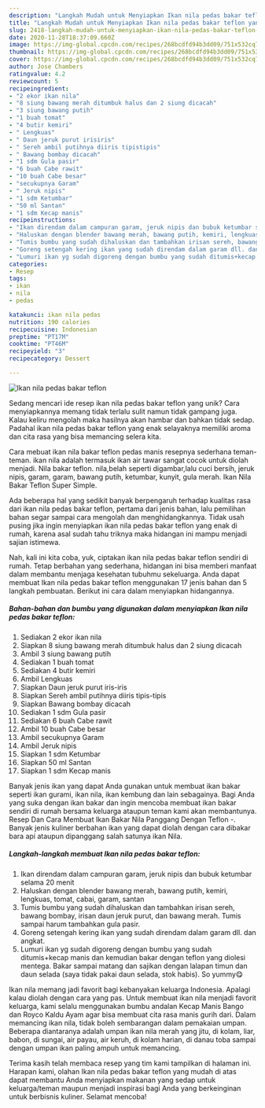 ```yaml
---
description: "Langkah Mudah untuk Menyiapkan Ikan nila pedas bakar teflon yang Enak"
title: "Langkah Mudah untuk Menyiapkan Ikan nila pedas bakar teflon yang Enak"
slug: 2418-langkah-mudah-untuk-menyiapkan-ikan-nila-pedas-bakar-teflon-yang-enak
date: 2020-11-28T18:37:09.660Z
image: https://img-global.cpcdn.com/recipes/268bcdfd94b3dd09/751x532cq70/ikan-nila-pedas-bakar-teflon-foto-resep-utama.jpg
thumbnail: https://img-global.cpcdn.com/recipes/268bcdfd94b3dd09/751x532cq70/ikan-nila-pedas-bakar-teflon-foto-resep-utama.jpg
cover: https://img-global.cpcdn.com/recipes/268bcdfd94b3dd09/751x532cq70/ikan-nila-pedas-bakar-teflon-foto-resep-utama.jpg
author: Jose Chambers
ratingvalue: 4.2
reviewcount: 5
recipeingredient:
- "2 ekor ikan nila"
- "8 siung bawang merah ditumbuk halus dan 2 siung dicacah"
- "3 siung bawang putih"
- "1 buah tomat"
- "4 butir kemiri"
- " Lengkuas"
- " Daun jeruk purut irisiris"
- " Sereh ambil putihnya diiris tipistipis"
- " Bawang bombay dicacah"
- "1 sdm Gula pasir"
- "6 buah Cabe rawit"
- "10 buah Cabe besar"
- "secukupnya Garam"
- " Jeruk nipis"
- "1 sdm Ketumbar"
- "50 ml Santan"
- "1 sdm Kecap manis"
recipeinstructions:
- "Ikan direndam dalam campuran garam, jeruk nipis dan bubuk ketumbar selama 20 menit"
- "Haluskan dengan blender bawang merah, bawang putih, kemiri, lengkuas, tomat, cabai, garam, santan"
- "Tumis bumbu yang sudah dihaluskan dan tambahkan irisan sereh, bawang bombay, irisan daun jeruk purut, dan bawang merah. Tumis sampai harum tambahkan gula pasir."
- "Goreng setengah kering ikan yang sudah direndam dalam garam dll. dan angkat."
- "Lumuri ikan yg sudah digoreng dengan bumbu yang sudah ditumis+kecap manis dan kemudian bakar dengan teflon yang diolesi mentega. Bakar sampai matang dan sajikan dengan lalapan timun dan daun selada (saya tidak pakai daun selada, stok habis). So yummy😋"
categories:
- Resep
tags:
- ikan
- nila
- pedas

katakunci: ikan nila pedas 
nutrition: 190 calories
recipecuisine: Indonesian
preptime: "PT17M"
cooktime: "PT46M"
recipeyield: "3"
recipecategory: Dessert

---
```



![Ikan nila pedas bakar teflon](https://img-global.cpcdn.com/recipes/268bcdfd94b3dd09/751x532cq70/ikan-nila-pedas-bakar-teflon-foto-resep-utama.jpg)

Sedang mencari ide resep ikan nila pedas bakar teflon yang unik? Cara menyiapkannya memang tidak terlalu sulit namun tidak gampang juga. Kalau keliru mengolah maka hasilnya akan hambar dan bahkan tidak sedap. Padahal ikan nila pedas bakar teflon yang enak selayaknya memiliki aroma dan cita rasa yang bisa memancing selera kita.

Cara mebuat ikan nila bakar teflon pedas manis resepnya sederhana teman-teman. ikan nila adalah termasuk ikan air tawar sangat cocok untuk diolah menjadi. Nila bakar teflon. nila,belah seperti digambar,lalu cuci bersih, jeruk nipis, garam, garam, bawang putih, ketumbar, kunyit, gula merah. Ikan Nila Bakar Teflon Super Simple.

Ada beberapa hal yang sedikit banyak berpengaruh terhadap kualitas rasa dari ikan nila pedas bakar teflon, pertama dari jenis bahan, lalu pemilihan bahan segar sampai cara mengolah dan menghidangkannya. Tidak usah pusing jika ingin menyiapkan ikan nila pedas bakar teflon yang enak di rumah, karena asal sudah tahu triknya maka hidangan ini mampu menjadi sajian istimewa.


Nah, kali ini kita coba, yuk, ciptakan ikan nila pedas bakar teflon sendiri di rumah. Tetap berbahan yang sederhana, hidangan ini bisa memberi manfaat dalam membantu menjaga kesehatan tubuhmu sekeluarga. Anda dapat membuat Ikan nila pedas bakar teflon menggunakan 17 jenis bahan dan 5 langkah pembuatan. Berikut ini cara dalam menyiapkan hidangannya.

<!--inarticleads1-->

##### Bahan-bahan dan bumbu yang digunakan dalam menyiapkan Ikan nila pedas bakar teflon:

1. Sediakan 2 ekor ikan nila
1. Siapkan 8 siung bawang merah ditumbuk halus dan 2 siung dicacah
1. Ambil 3 siung bawang putih
1. Sediakan 1 buah tomat
1. Sediakan 4 butir kemiri
1. Ambil  Lengkuas
1. Siapkan  Daun jeruk purut iris-iris
1. Siapkan  Sereh ambil putihnya diiris tipis-tipis
1. Siapkan  Bawang bombay dicacah
1. Sediakan 1 sdm Gula pasir
1. Sediakan 6 buah Cabe rawit
1. Ambil 10 buah Cabe besar
1. Ambil secukupnya Garam
1. Ambil  Jeruk nipis
1. Siapkan 1 sdm Ketumbar
1. Siapkan 50 ml Santan
1. Siapkan 1 sdm Kecap manis


Banyak jenis ikan yang dapat Anda gunakan untuk membuat ikan bakar seperti ikan gurami, ikan nila, ikan kembung dan lain sebagainya. Bagi Anda yang suka dengan ikan bakar dan ingin mencoba membuat ikan bakar sendiri di rumah bersama keluarga ataupun teman kami akan membantunya. Resep Dan Cara Membuat Ikan Bakar Nila Panggang Dengan Teflon -. Banyak jenis kuliner berbahan ikan yang dapat diolah dengan cara dibakar bara api ataupun dipanggang salah satunya ikan Nila. 

<!--inarticleads2-->

##### Langkah-langkah membuat Ikan nila pedas bakar teflon:

1. Ikan direndam dalam campuran garam, jeruk nipis dan bubuk ketumbar selama 20 menit
1. Haluskan dengan blender bawang merah, bawang putih, kemiri, lengkuas, tomat, cabai, garam, santan
1. Tumis bumbu yang sudah dihaluskan dan tambahkan irisan sereh, bawang bombay, irisan daun jeruk purut, dan bawang merah. Tumis sampai harum tambahkan gula pasir.
1. Goreng setengah kering ikan yang sudah direndam dalam garam dll. dan angkat.
1. Lumuri ikan yg sudah digoreng dengan bumbu yang sudah ditumis+kecap manis dan kemudian bakar dengan teflon yang diolesi mentega. Bakar sampai matang dan sajikan dengan lalapan timun dan daun selada (saya tidak pakai daun selada, stok habis). So yummy😋


Ikan nila memang jadi favorit bagi kebanyakan keluarga Indonesia. Apalagi kalau diolah dengan cara yang pas. Untuk membuat ikan nila menjadi favorit keluarga, kami selalu menggunakan bumbu andalan Kecap Manis Bango dan Royco Kaldu Ayam agar bisa membuat cita rasa manis gurih dari. Dalam memancing ikan nila, tidak boleh sembarangan dalam pemakaian umpan. Beberapa diantaranya adalah umpan ikan nila merah yang jitu, di kolam, liar, babon, di sungai, air payau, air keruh, di kolam harian, di danau toba sampai dengan umpan ikan paling ampuh untuk memancing. 

Terima kasih telah membaca resep yang tim kami tampilkan di halaman ini. Harapan kami, olahan Ikan nila pedas bakar teflon yang mudah di atas dapat membantu Anda menyiapkan makanan yang sedap untuk keluarga/teman maupun menjadi inspirasi bagi Anda yang berkeinginan untuk berbisnis kuliner. Selamat mencoba!
